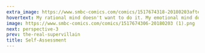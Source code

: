 ```yaml
---
extra_image: https://www.smbc-comics.com/comics/1517674318-20180203after (1).png
hovertext: My rational mind doesn't want to do it. My emotional mind doesn't want to do it. So, who in there is controlling my behavior?
image: https://www.smbc-comics.com/comics/1517674306-20180203 (1).png
next: perspective-3
prev: the-real-supervillain
title: Self-Assessment
---
```


